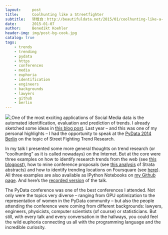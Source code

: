 ```yaml
---
layout:     post
title:      Coolhunting like a Streetfighter
subtitle:   转载自：http://beautifuldata.net/2015/01/coolhunting-like-a-streetfighter/
date:       2015-01-07
author:     Benedikt Koehler
header-img: img/post-bg-cook.jpg
catalog: true
tags:
    - trends
    - trending
    - pydata
    - https
    - conferences
    - media
    - euphoria
    - identification
    - engineers
    - backgrounds
    - lawyers
    - github
    - berlin
---
```


[![](http://beautifuldata.net/wp-content/uploads/2015/01/bk_pydata.png)
](https://www.youtube.com/watch?v=4c_AmPWo-iw)One of the most exciting applications of Social Media data is the automated identification, evaluation and prediction of trends. I already sketched some ideas in [this blog post](http://beautifuldata.net/2013/11/trend-research). Last year – and this was one of my personal highlights – I had the opportunity to speak at the [PyData 2014 Berlin](http://pydata.org/berlin2014) on the topic of Street Fighting Trend Research.


In my talk I presented some more general thoughts on trend research (or “coolhunting” as it is called nowadays) on the Internet. But at the core were three examples on how to identify research trends from the web (see [this blogpost](http://beautifuldata.net/2013/10/mining-research-interests)), how to mine conference proposals (see [this analysis](http://beautifuldata.net/2014/01/trending-topics-at-strata-conferences-2011-2014) of Strata abstracts) and how to identify trending locations on Foursquare (see [here](http://beautifuldata.net/2014/05/how-to-create-a-location-graph-from-the-foursquare-api)). All three examples are also available as IPython Notebooks on [my Github page](https://github.com/furukama/pydata2014-berlin). And here’s the [recorded version](https://www.youtube.com/watch?v=4c_AmPWo-iw) of the talk.

The PyData conference was one of the best conferences I attended. Not only were the topics very diverse – ranging from GPU optimization to the representation of women in the PyData community – but also the people attending the conference were coming from different backgrounds: lawyers, engineers, physicists, computer scientists (of course) or statisticians. But still, with every talk and every conversation in the hallways, you could feel the wild euphoria connecting us all with the programming language and the incredible curiosity.
